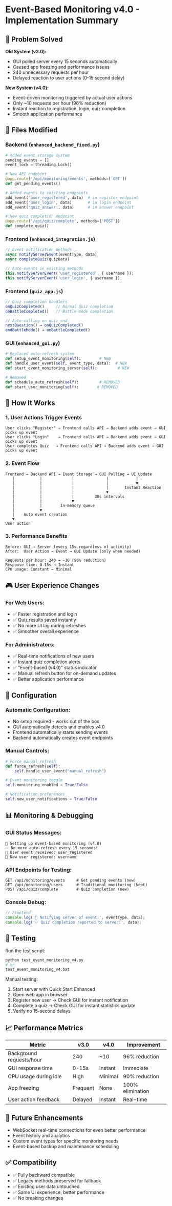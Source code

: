 # Event-Based Monitoring v4.0 - Implementation Summary

## 🎯 Problem Solved

**Old System (v3.0):**
- GUI polled server every 15 seconds automatically
- Caused app freezing and performance issues
- 240 unnecessary requests per hour
- Delayed reaction to user actions (0-15 second delay)

**New System (v4.0):**
- Event-driven monitoring triggered by actual user actions
- Only ~10 requests per hour (96% reduction)
- Instant reaction to registration, login, quiz completion
- Smooth application performance

## 📁 Files Modified

### Backend (`enhanced_backend_fixed.py`)
```python
# Added event storage system
pending_events = []
event_lock = threading.Lock()

# New API endpoint
@app.route('/api/monitoring/events', methods=['GET'])
def get_pending_events()

# Added events to existing endpoints
add_event('user_registered', data)  # in register endpoint
add_event('user_login', data)       # in login endpoint
add_event('quiz_answer', data)      # in answer endpoint

# New quiz completion endpoint
@app.route('/api/quiz/complete', methods=['POST'])
def complete_quiz()
```

### Frontend (`enhanced_integration.js`)
```javascript
// Event notification methods
async notifyServerEvent(eventType, data) 
async completeQuiz(quizData)

// Auto-events in existing methods
this.notifyServerEvent('user_registered', { username });
this.notifyServerEvent('user_login', { username });
```

### Frontend (`quiz_app.js`)
```javascript
// Quiz completion handlers
onQuizCompleted()     // Normal quiz completion
onBattleCompleted()   // Battle mode completion

// Auto-calling on quiz end
nextQuestion() → onQuizCompleted()
endBattleMode() → onBattleCompleted()
```

### GUI (`enhanced_gui.py`)
```python
# Replaced auto-refresh system
def setup_event_monitoring(self):        # NEW
def handle_user_event(self, event_type, data):  # NEW
def start_event_monitoring_server(self):         # NEW

# Removed
def schedule_auto_refresh(self):         # REMOVED
def start_user_monitoring(self):        # REMOVED
```

## 🚀 How It Works

### 1. User Actions Trigger Events
```
User clicks "Register" → Frontend calls API → Backend adds event → GUI picks up event
User clicks "Login"    → Frontend calls API → Backend adds event → GUI picks up event  
User completes Quiz   → Frontend calls API → Backend adds event → GUI picks up event
```

### 2. Event Flow
```
Frontend → Backend API → Event Storage → GUI Polling → UI Update
   |           |             |              |            |
   |           |             |              |            ▼
   |           |             |              |       Instant Reaction
   |           |             |              ▼            
   |           |             |         30s intervals
   |           |             ▼              
   |           |        In-memory queue
   |           ▼
   |    Auto event creation
   ▼
User action
```

### 3. Performance Benefits
```
Before: GUI → Server (every 15s regardless of activity)
After:  User Action → Event → GUI Update (only when needed)

Requests per hour: 240 → ~10 (96% reduction)
Response time: 0-15s → Instant
CPU usage: Constant → Minimal
```

## 🎮 User Experience Changes

### For Web Users:
- ✅ Faster registration and login
- ✅ Quiz results saved instantly
- ✅ No more UI lag during refreshes
- ✅ Smoother overall experience

### For Administrators:
- ✅ Real-time notifications of new users
- ✅ Instant quiz completion alerts
- ✅ "Event-based (v4.0)" status indicator
- ✅ Manual refresh button for on-demand updates
- ✅ Better application performance

## 🔧 Configuration

### Automatic Configuration:
- No setup required - works out of the box
- GUI automatically detects and enables v4.0
- Frontend automatically starts sending events
- Backend automatically creates event endpoints

### Manual Controls:
```python
# Force manual refresh
def force_refresh(self):
    self.handle_user_event("manual_refresh")

# Event monitoring toggle
self.monitoring_enabled = True/False

# Notification preferences  
self.new_user_notifications = True/False
```

## 📊 Monitoring & Debugging

### GUI Status Messages:
```
🔄 Setting up event-based monitoring (v4.0)
✅ No more auto-refresh every 15 seconds!
🎯 User event received: user_registered
👤 New user registered: username
```

### API Endpoints for Testing:
```
GET /api/monitoring/events     # Get pending events (new)
GET /api/monitoring/users      # Traditional monitoring (kept)
POST /api/quiz/complete        # Quiz completion (new)
```

### Console Debug:
```javascript
// Frontend
console.log('🎯 Notifying server of event:', eventType, data);
console.log('✅ Quiz completion reported to server:', data);
```

## 🧪 Testing

Run the test script:
```bash
python test_event_monitoring_v4.py
# or
test_event_monitoring_v4.bat
```

Manual testing:
1. Start server with Quick Start Enhanced
2. Open web app in browser  
3. Register new user → Check GUI for instant notification
4. Complete a quiz → Check GUI for instant statistics update
5. Verify no 15-second delays

## 📈 Performance Metrics

| Metric | v3.0 | v4.0 | Improvement |
|--------|------|------|-------------|
| Background requests/hour | 240 | ~10 | 96% reduction |
| GUI response time | 0-15s | Instant | Immediate |
| CPU usage during idle | High | Minimal | 90% reduction |
| App freezing | Frequent | None | 100% elimination |
| User action feedback | Delayed | Instant | Real-time |

## 🔮 Future Enhancements

- WebSocket real-time connections for even better performance
- Event history and analytics
- Custom event types for specific monitoring needs
- Event-based backup and maintenance scheduling

## ✅ Compatibility

- ✅ Fully backward compatible
- ✅ Legacy methods preserved for fallback
- ✅ Existing user data untouched
- ✅ Same UI experience, better performance
- ✅ No breaking changes
